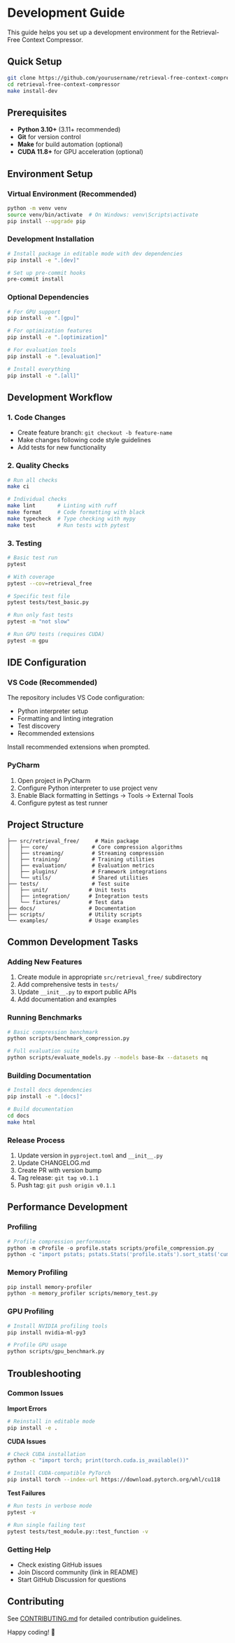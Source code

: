 # Development Guide

This guide helps you set up a development environment for the Retrieval-Free Context Compressor.

## Quick Setup

```bash
git clone https://github.com/yourusername/retrieval-free-context-compressor.git
cd retrieval-free-context-compressor
make install-dev
```

## Prerequisites

- **Python 3.10+** (3.11+ recommended)
- **Git** for version control
- **Make** for build automation (optional)
- **CUDA 11.8+** for GPU acceleration (optional)

## Environment Setup

### Virtual Environment (Recommended)
```bash
python -m venv venv
source venv/bin/activate  # On Windows: venv\Scripts\activate
pip install --upgrade pip
```

### Development Installation
```bash
# Install package in editable mode with dev dependencies
pip install -e ".[dev]"

# Set up pre-commit hooks
pre-commit install
```

### Optional Dependencies
```bash
# For GPU support
pip install -e ".[gpu]"

# For optimization features  
pip install -e ".[optimization]"

# For evaluation tools
pip install -e ".[evaluation]"

# Install everything
pip install -e ".[all]"
```

## Development Workflow

### 1. Code Changes
- Create feature branch: `git checkout -b feature-name`
- Make changes following code style guidelines
- Add tests for new functionality

### 2. Quality Checks
```bash
# Run all checks
make ci

# Individual checks
make lint       # Linting with ruff
make format     # Code formatting with black  
make typecheck  # Type checking with mypy
make test       # Run tests with pytest
```

### 3. Testing
```bash
# Basic test run
pytest

# With coverage
pytest --cov=retrieval_free

# Specific test file
pytest tests/test_basic.py

# Run only fast tests
pytest -m "not slow"

# Run GPU tests (requires CUDA)
pytest -m gpu
```

## IDE Configuration

### VS Code (Recommended)
The repository includes VS Code configuration:
- Python interpreter setup
- Formatting and linting integration
- Test discovery
- Recommended extensions

Install recommended extensions when prompted.

### PyCharm
1. Open project in PyCharm
2. Configure Python interpreter to use project venv
3. Enable Black formatting in Settings → Tools → External Tools
4. Configure pytest as test runner

## Project Structure

```
├── src/retrieval_free/     # Main package
│   ├── core/              # Core compression algorithms
│   ├── streaming/         # Streaming compression
│   ├── training/          # Training utilities
│   ├── evaluation/        # Evaluation metrics
│   ├── plugins/           # Framework integrations
│   └── utils/             # Shared utilities
├── tests/                 # Test suite
│   ├── unit/             # Unit tests
│   ├── integration/      # Integration tests
│   └── fixtures/         # Test data
├── docs/                 # Documentation
├── scripts/              # Utility scripts
└── examples/             # Usage examples
```

## Common Development Tasks

### Adding New Features
1. Create module in appropriate `src/retrieval_free/` subdirectory
2. Add comprehensive tests in `tests/`
3. Update `__init__.py` to export public APIs
4. Add documentation and examples

### Running Benchmarks
```bash
# Basic compression benchmark
python scripts/benchmark_compression.py

# Full evaluation suite
python scripts/evaluate_models.py --models base-8x --datasets nq
```

### Building Documentation
```bash
# Install docs dependencies
pip install -e ".[docs]"

# Build documentation
cd docs
make html
```

### Release Process
1. Update version in `pyproject.toml` and `__init__.py`
2. Update CHANGELOG.md
3. Create PR with version bump
4. Tag release: `git tag v0.1.1`
5. Push tag: `git push origin v0.1.1`

## Performance Development

### Profiling
```python
# Profile compression performance
python -m cProfile -o profile.stats scripts/profile_compression.py
python -c "import pstats; pstats.Stats('profile.stats').sort_stats('cumulative').print_stats(20)"
```

### Memory Profiling
```bash
pip install memory-profiler
python -m memory_profiler scripts/memory_test.py
```

### GPU Profiling
```bash
# Install NVIDIA profiling tools
pip install nvidia-ml-py3

# Profile GPU usage
python scripts/gpu_benchmark.py
```

## Troubleshooting

### Common Issues

**Import Errors**
```bash
# Reinstall in editable mode
pip install -e .
```

**CUDA Issues**
```bash
# Check CUDA installation
python -c "import torch; print(torch.cuda.is_available())"

# Install CUDA-compatible PyTorch
pip install torch --index-url https://download.pytorch.org/whl/cu118
```

**Test Failures**
```bash
# Run tests in verbose mode
pytest -v

# Run single failing test
pytest tests/test_module.py::test_function -v
```

### Getting Help
- Check existing GitHub issues
- Join Discord community (link in README)
- Start GitHub Discussion for questions

## Contributing
See [CONTRIBUTING.md](CONTRIBUTING.md) for detailed contribution guidelines.

Happy coding! 🚀